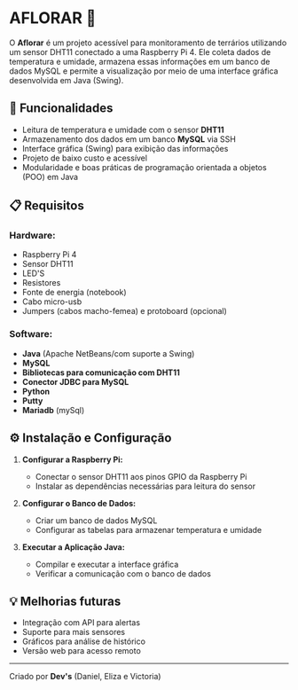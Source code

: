 # AFLORAR 🌿

O **Aflorar** é um projeto acessível para monitoramento de terrários utilizando um sensor DHT11 conectado a uma Raspberry Pi 4. Ele coleta dados de temperatura e umidade, armazena essas informações em um banco de dados MySQL e permite a visualização por meio de uma interface gráfica desenvolvida em Java (Swing).

## 📌 Funcionalidades
- Leitura de temperatura e umidade com o sensor **DHT11**
- Armazenamento dos dados em um banco **MySQL** via SSH
- Interface gráfica (Swing) para exibição das informações
- Projeto de baixo custo e acessível
- Modularidade e boas práticas de programação orientada a objetos (POO) em Java

## 📋 Requisitos
### Hardware:
- Raspberry Pi 4
- Sensor DHT11
- LED'S
- Resistores
- Fonte de energia (notebook)
- Cabo micro-usb
- Jumpers (cabos macho-femea) e protoboard (opcional)

### Software:
- **Java** (Apache NetBeans/com suporte a Swing)
- **MySQL**
- **Bibliotecas para comunicação com DHT11**
- **Conector JDBC para MySQL**
- **Python**
- **Putty**
- **Mariadb** (mySql)

## ⚙️ Instalação e Configuração
1. **Configurar a Raspberry Pi:**
   - Conectar o sensor DHT11 aos pinos GPIO da Raspberry Pi
   - Instalar as dependências necessárias para leitura do sensor

2. **Configurar o Banco de Dados:**
   - Criar um banco de dados MySQL
   - Configurar as tabelas para armazenar temperatura e umidade

3. **Executar a Aplicação Java:**
   - Compilar e executar a interface gráfica
   - Verificar a comunicação com o banco de dados

## 💡 Melhorias futuras
- Integração com API para alertas
- Suporte para mais sensores
- Gráficos para análise de histórico
- Versão web para acesso remoto

--------------------------------------------------

Criado por **Dev's** (Daniel, Eliza e Victoria)
